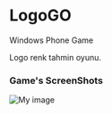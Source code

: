 LogoGO
======

Windows Phone Game

Logo renk tahmin oyunu.

### Game's ScreenShots
![My image](https://github.com/omereryilmaz/img/blob/master/logogoss.jpg)
